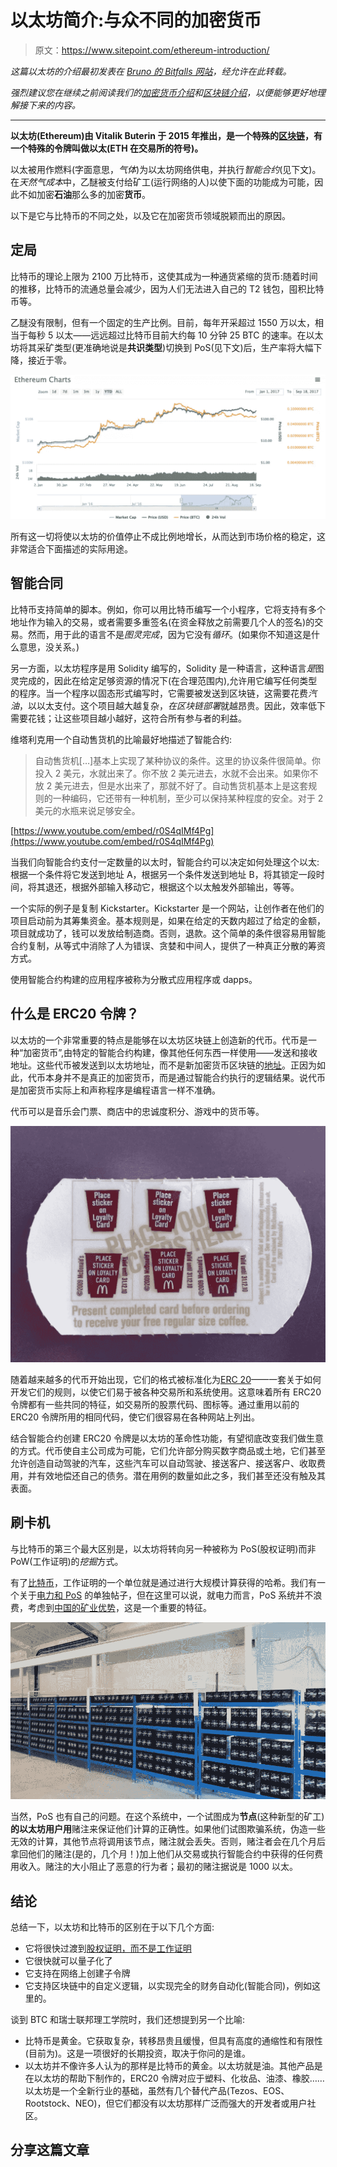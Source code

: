 # 以太坊简介:与众不同的加密货币

> 原文：<https://www.sitepoint.com/ethereum-introduction/>

*这篇以太坊的介绍最初发表在 [Bruno 的 Bitfalls 网站](https://bitfalls.com/2017/09/19/what-ethereum-compare-to-bitcoin/)，经允许在此转载。*

*强烈建议您在继续之前阅读我们的[加密货币介绍](https://bitfalls.com/2017/08/20/cryptocurrency/)和[区块链介绍](https://bitfalls.com/2017/08/20/blockchain-explained-blockchain-works/)，以便能够更好地理解接下来的内容。*

* * *

**以太坊(Ethereum)由 Vitalik Buterin 于 2015 年推出，是一个特殊的[区块链](https://bitfalls.com/2017/08/20/blockchain-explained-blockchain-works/)，有一个特殊的令牌叫做以太(ETH 在交易所的符号)。**

以太被用作燃料(字面意思，*气体*)为以太坊网络供电，并执行*智能合约*(见下文)。在*天然气成本*中，乙醚被支付给矿工(运行网络的人)以使下面的功能成为可能，因此不如加密**石油**那么多的加密**货币**。

以下是它与比特币的不同之处，以及它在加密货币领域脱颖而出的原因。

## 定局

比特币的理论上限为 2100 万比特币，这使其成为一种通货紧缩的货币:随着时间的推移，比特币的流通总量会减少，因为人们无法进入自己的 T2 钱包，囤积比特币等。

乙醚没有限制，但有一个固定的生产比例。目前，每年开采超过 1550 万以太，相当于每秒 5 以太——远远超过比特币目前大约每 10 分钟 25 BTC 的速率。在以太坊将其采矿类型(更准确地说是**共识类型**)切换到 PoS(见下文)后，生产率将大幅下降，接近于零。

![Coinmarketcap graph of Ethereum in Sept 2017](img/dc058cfcd485cd6689603dd7ca750416.png)

所有这一切将使以太坊的价值停止不成比例地增长，从而达到市场价格的稳定，这非常适合下面描述的实际用途。

## 智能合同

比特币支持简单的脚本。例如，你可以用比特币编写一个小程序，它将支持有多个地址作为输入的交易，或者需要多重签名(在资金释放之前需要几个人的签名)的交易。然而，用于此的语言不是*图灵完成*，因为它没有*循环*。(如果你不知道这是什么意思，没关系。)

另一方面，以太坊程序是用 Solidity 编写的，Solidity 是一种语言，这种语言*是*图灵完成的，因此在给定足够资源的情况下(在合理范围内),允许用它编写任何类型的程序。当一个程序以固态形式编写时，它需要被发送到区块链，这需要花费*汽油*，以以太支付。这个项目越大越复杂，*在区块链部署*就越昂贵。因此，效率低下需要花钱；让这些项目越小越好，这符合所有参与者的利益。

维塔利克用一个自动售货机的比喻最好地描述了智能合约:

> 自动售货机[…]基本上实现了某种协议的条件。这里的协议条件很简单。你投入 2 美元，水就出来了。你不放 2 美元进去，水就不会出来。如果你不放 2 美元进去，但是水出来了，那就不好了。自动售货机基本上是这套规则的一种编码，它还带有一种机制，至少可以保持某种程度的安全。对于 2 美元的水瓶来说足够安全。

[https://www.youtube.com/embed/r0S4qIMf4Pg](https://www.youtube.com/embed/r0S4qIMf4Pg)

当我们向智能合约支付一定数量的以太时，智能合约可以决定如何处理这个以太:根据一个条件将它发送到地址 A，根据另一个条件发送到地址 B，将其锁定一段时间，将其退还，根据外部输入移动它，根据这个以太触发外部输出，等等。

一个实际的例子是复制 Kickstarter。Kickstarter 是一个网站，让创作者在他们的项目启动前为其筹集资金。基本规则是，如果在给定的天数内超过了给定的金额，项目就成功了，钱可以发放给制造商。否则，退款。这个简单的条件很容易用智能合约复制，从等式中消除了人为错误、贪婪和中间人，提供了一种真正分散的筹资方式。

使用智能合约构建的应用程序被称为分散式应用程序或 dapps。

## 什么是 ERC20 令牌？

以太坊的一个非常重要的特点是能够在以太坊区块链上创造新的代币。代币是一种“加密货币”,由特定的智能合约构建，像其他任何东西一样使用——发送和接收地址。这些代币被发送到以太坊地址，而不是新加密货币区块链的[地址](https://bitfalls.com/2017/08/31/what-cryptocurrency-wallet/)。正因为如此，代币本身并不是真正的加密货币，而是通过智能合约执行的逻辑结果。说代币是加密货币实际上和声称程序是编程语言一样不准确。

代币可以是音乐会门票、商店中的忠诚度积分、游戏中的货币等。

![A loyalty card](img/75bbcfdad17997380533b59ab3d84498.png)

随着越来越多的代币开始出现，它们的格式被标准化为[ERC 20](https://github.com/ethereum/EIPs/pull/610)——一套关于如何开发它们的规则，以使它们易于被各种交易所和系统使用。这意味着所有 ERC20 令牌都有一些共同的特征，如交易所的股票代码、图标等。通过重用以前的 ERC20 令牌所用的相同代码，使它们很容易在各种网站上列出。

结合智能合约创建 ERC20 令牌是以太坊的革命性功能，有望彻底改变我们做生意的方式。代币使自主公司成为可能，它们允许部分购买数字商品或土地，它们甚至允许创造自动驾驶的汽车，这些汽车可以自动驾驶、接送客户、接送客户、收取费用，并有效地偿还自己的债务。潜在用例的数量如此之多，我们甚至还没有触及其表面。

## 刷卡机

与比特币的第三个最大区别是，以太坊将转向另一种被称为 PoS(股权证明)而非 PoW(工作证明)的*挖掘*方式。

有了[比特币](https://bitfalls.com/2017/08/20/blockchain-explained-blockchain-works/)，工作证明的一个单位就是通过进行大规模计算获得的哈希。我们有一个关于[电力和 PoS](https://www.sitepoint.com/proof-of-stake-vs-proof-of-work/) 的单独帖子，但在这里可以说，就电力而言，PoS 系统并不浪费，考虑到[中国的矿业优势](https://bitfalls.com/2017/11/29/new-threat-bitcoin-internet-service-providers/)，这是一个重要的特征。

![Cryptocurrency mining farm](img/9d114dc36203c57d6222389c144142a8.png)

当然，PoS 也有自己的问题。在这个系统中，一个试图成为**节点**(这种新型的矿工)**的以太坊用户用**赌注来保证他们计算的正确性。如果他们试图欺骗系统，伪造一些无效的计算，其他节点将调用该节点，赌注就会丢失。否则，赌注者会在几个月后拿回他们的赌注(是的，几个月！)加上他们从交易或执行智能合约中获得的任何费用收入。赌注的大小阻止了恶意的行为者；最初的赌注据说是 1000 以太。

## 结论

总结一下，以太坊和比特币的区别在于以下几个方面:

*   它将很快过渡到[股权证明，而不是工作证明](https://bitfalls.com/2018/04/24/whats-the-difference-between-proof-of-work-pow-proof-of-stake-pos-and-delegated-pos/)
*   它很快就可以量子化了
*   它支持在网络上创建子令牌
*   它支持区块链中的自定义逻辑，以实现完全的财务自动化(智能合同)，例如这里的。

谈到 BTC 和瑞士联邦理工学院时，我们还想提到另一个比喻:

*   比特币是黄金。它获取复杂，转移昂贵且缓慢，但具有高度的通缩性和有限性(目前为)。这是一项很好的长期投资，取决于你问的是谁。
*   以太坊并不像许多人认为的那样是比特币的黄金。以太坊就是油。其他产品是在以太坊的帮助下制作的，ERC20 令牌对应于塑料、化妆品、油漆、橡胶……以太坊是一个全新行业的基础，虽然有几个替代产品(Tezos、EOS、Rootstock、NEO)，但它们都没有以太坊那样广泛而强大的开发者或用户社区。

## 分享这篇文章